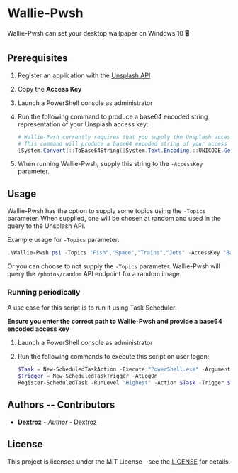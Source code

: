 # Wallie-Pwsh
Wallie-Pwsh can set your desktop wallpaper on Windows 10 🖥️

## Prerequisites

1. Register an application with the [Unsplash API](https://unsplash.com/documentation#registering-your-application)

2. Copy the **Access Key**

3. Launch a PowerShell console as administrator

4. Run the following command to produce a base64 encoded string representation of your Unsplash access key:

    ```powershell
    # Wallie-Pwsh currently requires that you supply the Unsplash access key as a base64 encoded string.
    # This command will produce a base64 encoded string of your access key.
    [System.Convert]::ToBase64String([System.Text.Encoding]::UNICODE.GetBytes("Enter access key here."))
    ```

5. When running Wallie-Pwsh, supply this string to the `-AccessKey` parameter.

## Usage

Wallie-Pwsh has the option to supply some topics using the `-Topics` parameter. 
When supplied, one will be chosen at random and used in the query to the Unsplash API.

Example usage for `-Topics` parameter:

```powershell
.\Wallie-Pwsh.ps1 -Topics "Fish","Space","Trains","Jets" -AccessKey "Base64 encoded access key." -Verbose
```

Or you can choose to not supply the `-Topics` parameter. Wallie-Pwsh will query the `/photos/random` API endpoint for a random image.

### Running periodically

A use case for this script is to run it using Task Scheduler.

**Ensure you enter the correct path to Wallie-Pwsh and provide a base64 encoded access key**

1. Launch a PowerShell console as administrator

2. Run the following commands to execute this script on user logon:

    ```powershell
    $Task = New-ScheduledTaskAction -Execute "PowerShell.exe" -Argument '-NoProfile -WindowStyle "Hidden" -ExecutionPolicy "Bypass" -Command absolute\path\to\Wallie-Pwsh.ps1 -Topics "Fish","Space","Trains" -AccessKey "Base64 encoded access key." -Verbose'
    $Trigger = New-ScheduledTaskTrigger -AtLogOn
    Register-ScheduledTask -RunLevel "Highest" -Action $Task -Trigger $Trigger -TaskName "Wallie-Pwsh" -Description "Sets desktop wallpaper at user logon"
    ```

## Authors -- Contributors

* **Dextroz** - *Author* - [Dextroz](https://github.com/Dextroz)

## License
This project is licensed under the MIT License - see the [LICENSE](LICENSE) for details.